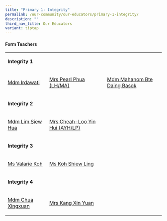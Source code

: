```yaml
---
title: "Primary 1: Integrity"
permalink: /our-community/our-educators/primary-1-integrity/
description: ""
third_nav_title: Our Educators
variant: tiptap
---
```

<h4>Form Teachers</h4>
<table style="minWidth: 75px">
<colgroup>
<col>
<col>
<col>
</colgroup>
<tbody>
<tr>
<td rowspan="1" colspan="3">
<p><strong>Integrity 1</strong>
</p>
</td>
</tr>
<tr>
<td rowspan="1" colspan="1">
<p><a href="irdawati_mohd_ariffin@moe.edu.sg" rel="noopener nofollow" target="_blank">Mdm Irdawati</a>
</p>
</td>
<td rowspan="1" colspan="1">
<p><a href="ang_shi_yin_pearl@moe.edu.sg" rel="noopener nofollow" target="_blank">Mrs Pearl Phua (LH/MA)</a>
</p>
</td>
<td rowspan="1" colspan="1">
<p><a href="mahanom_daing_basok@moe.edu.sg" rel="noopener nofollow" target="_blank">Mdm Mahanom Bte Daing Basok</a>
</p>
</td>
</tr>
<tr>
<td rowspan="1" colspan="3">
<p><strong>Integrity 2</strong>
</p>
</td>
</tr>
<tr>
<td rowspan="1" colspan="1">
<p><a href="lim_siew_hua@schools.gov.sg" rel="noopener nofollow" target="_blank">Mdm Lim Siew Hua</a>
</p>
</td>
<td rowspan="1" colspan="1">
<p><a href="cheah_loo_hui_hui@schools.gov.sg" rel="noopener nofollow" target="_blank">Mrs Cheah-Loo Yin Hui (AYH/LP)</a>
</p>
</td>
<td rowspan="1" colspan="1">
<p></p>
</td>
</tr>
<tr>
<td rowspan="1" colspan="3">
<p><strong>Integrity 3</strong>
</p>
</td>
</tr>
<tr>
<td rowspan="1" colspan="1">
<p><a href="koh_wee_cheng_valarie@moe.edu.sg" rel="noopener nofollow" target="_blank">Ms Valarie Koh</a>
</p>
</td>
<td rowspan="1" colspan="1">
<p><a href="koh_shiew_ling@moe.edu.sg" rel="noopener nofollow" target="_blank">Ms Koh Shiew Ling</a>
</p>
</td>
<td rowspan="1" colspan="1">
<p></p>
</td>
</tr>
<tr>
<td rowspan="1" colspan="3">
<p><strong>Integrity 4</strong>
</p>
</td>
</tr>
<tr>
<td rowspan="1" colspan="1">
<p><a href="chua_xing_xuan@moe.edu.sg" rel="noopener nofollow" target="_blank">Mdm Chua Xingxuan</a>
</p>
</td>
<td rowspan="1" colspan="1">
<p><a href="soh_xin_yuan@moe.edu.sg" rel="noopener nofollow" target="_blank">Mrs Kang Xin Yuan</a>
</p>
</td>
<td rowspan="1" colspan="1">
<p></p>
</td>
</tr>
</tbody>
</table>
<p></p>
